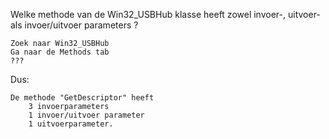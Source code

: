 Welke methode van de Win32_USBHub klasse heeft zowel invoer-, uitvoer- als invoer/uitvoer parameters ?

```
Zoek naar Win32_USBHub
Ga naar de Methods tab
???
```

Dus:

```
De methode "GetDescriptor" heeft 
	3 invoerparameters
	1 invoer/uitvoer parameter
	1 uitvoerparameter.
```
